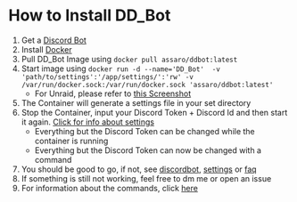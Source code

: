 # **How to Install DD_Bot**

1. Get a [Discord Bot](/sites/discordbot.md)
2. Install [Docker](https://www.docker.com/get-started/)
3. Pull DD_Bot Image using `docker pull assaro/ddbot:latest`
4. Start image using `docker run -d --name='DD_Bot'  -v 'path/to/settings':'/app/settings/':'rw' -v /var/run/docker.sock:/var/run/docker.sock 'assaro/ddbot:latest' `
    - For Unraid, please refer to [this Screenshot](/pics/Unraidsettings.PNG)
5. The Container will generate a settings file in your set directory
6. Stop the Container, input your Discord Token + Discord Id and then start it again. [Click for info about settings](/sites/settings.md)
    - Everything but the Discord Token can be changed while the container is running
    - Everything but the Discord Token can now be changed with a command
7. You should be good to go, if not, see [discordbot](/sites/discordbot.md), [settings](/sites/settings.md) or [faq](/sites/faq.md)
8. If something is still not working, feel free to dm me or open an issue
9. For information about the commands, click [here](sites/commands.md)